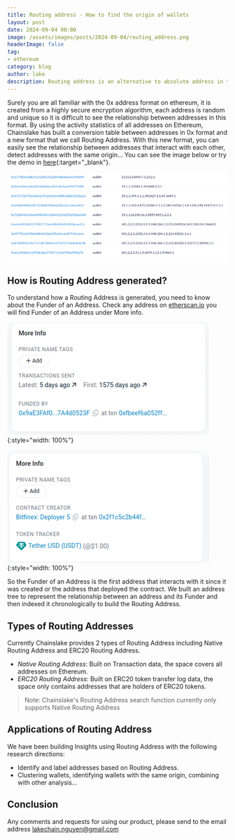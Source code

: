```yaml
---
title: Routing address - How to find the origin of wallets
layout: post
date: 2024-09-04 00:00
image: /assets/images/posts/2024-09-04/routing_address.png
headerImage: false
tag:
- ethereum
category: blog
author: lake
description: Routing address is an alternative to absolute address in the form of 0x... on Ethereum, built on deploy and fund activities, so that the origin and relationship between addresses can be easily determined.
---
```


Surely you are all familiar with the 0x address format on ethereum, it is created from a highly secure encryption algorithm, each address is random and unique so it is difficult to see the relationship between addresses in this format. By using the activity statistics of all addresses on Ethereum, Chainslake has built a conversion table between addresses in 0x format and a new format that we call Routing Address. With this new format, you can easily see the relationship between addresses that interact with each other, detect addresses with the same origin... You can see the image below or try the demo in [here](https://metabase.chainslake.io/dashboard/32-token-analytics?tab=20-token&token_address=0xc02aaa39b223fe8d0a0e5c4f27ead9083c756cc2&wallet_address=0xf584f8728b874a6a5c7a8d4d387c9aae9172d621&wallet_type=wallet&contract_type=contract&routing_address=401.2.2.1.2251.3.1.1.948.186.1.2.213.43814.1.5){:target="_blank"}.

![Routing Address](/assets/images/posts/2024-09-04/routing_address.png)

## How is Routing Address generated?
To understand how a Routing Address is generated, you need to know about the Funder of an Address. Check any address on [etherscan.io](https://etherscan.io/) you will find Funder of an Address under More info.

![Funder of a wallet](/assets/images/posts/2024-09-04/funder_of_address.png){:style="width: 100%"}

![Deployer of a contract](/assets/images/posts/2024-09-04/deployer_of_address.png){:style="width: 100%"}

So the Funder of an Address is the first address that interacts with it since it was created or the address that deployed the contract. We built an address tree to represent the relationship between an address and its Funder and then indexed it chronologically to build the Routing Address.

## Types of Routing Addresses

Currently Chainslake provides 2 types of Routing Address including Native Routing Address and ERC20 Routing Address.
* *Native Routing Address*: Built on Transaction data, the space covers all addresses on Ethereum.
* *ERC20 Routing Address*: Built on ERC20 token transfer log data, the space only contains addresses that are holders of ERC20 tokens.

>  Note: Chainslake's Routing Address search function currently only supports Native Routing Address

## Applications of Routing Address

We have been building Insights using Routing Address with the following research directions:
* Identify and label addresses based on Routing Address.
* Clustering wallets, identifying wallets with the same origin, combining with other analysis...

## Conclusion

Any comments and requests for using our product, please send to the email address [lakechain.nguyen@gmail.com](mailto:lakechain.nguyen@gmail.com)